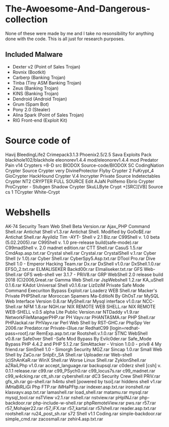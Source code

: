 # The-Awoesome-And-Dangerous-collection
None of these were made by me and I take no resonsibility for anything done with the code. This is all just for research purposes.

Included Malware
----------------
* Dexter v2 (Point of Sales Trojan)
* Rovnix (Bootkit)
* Carberp (Banking Trojan)
* Tinba (Tiny ASM Banking Trojan)
* Zeus (Banking Trojan)
* KINS (Banking Trojan)
* Dendroid (Android Trojan)
* Grum (Spam Bot)
* Pony 2.0 (Stealer)
* Alina Spark (Point of Sales Trojan)
* RIG Front-end (Exploit Kit)
# Source code of
Havij
BleedingLife2
Crimepack3.1.3
Phoenix2.5/2.5
Sava Exploits Pack
blackhole102/blackhole
eleonorev1.4.4 mod/eleonorev1.4.4 mod 
Predator Pain v14
Crypters
=8-D src
BIODOX Source-code/BIODOX SC
CodingNation Crypter Source
Crypter very
DivineProtector
Flyby Crypter 2
FuKrypt_4
GioCrypter
HackHound Crypter V.4
Incrypter Private Source
Indetectables Crypter
NT2 CRYPTER FULL SOURCE Edit AJaN
Polifemo Ebrio Crypter
ProCrypter - Stubgen
Shadow Crypter
SkuLLByte Crypt +[SRC][VB]
Source cs 1
TCrypter
White-Crypt 
# Webshells
AK-74 Security Team Web Shell Beta Version.rar
Ajax_PHP Command Shell.rar
Antichat Shell v1.3.rar
Antichat Shell. Modified by Go0o$E.rar
Antichat Shell.rar
Ayyildiz Tim -AYT- Shell v 2.1 Biz.rar
C99Shell v. 1.0 beta (5.02.2005).rar
C99Shell v. 1.0 pre-release build(safe-mode).rar
C99madShell v. 2.0 madnet edition.rar
CTT Shell.rar
CasuS 1.5.rar
CmdAsp.asp.txt.rar
Crystal shell.rar
Crystal.rar
CrystalShell v.1.rar
Cyber Shell (v 1.0).rar
Cyber Shell.rar
CyberSpy5.Asp.txt.rar
DTool Pro.rar
Dive Shell 1.0 - Emperor Hacking Team.rar
Dx.rar
DxShell v1.0.rar
DxShell.1.0.rar
EFSO_2.txt.rar
ELMALISEKER Backd00r.rar
Elmaliseker.txt.rar
GFS Web-Shell.rar
GFS web-shell ver 3.1.7 - PRiV8.rar
GRP WebShell 2.0 release build 2018 (C)2006,Great.rar
Gamma Web Shell.rar
JspWebshell 1.2.rar
KA_uShell 0.1.6.rar
KAdot Universal Shell v0.1.6.rar
Liz0ziM Private Safe Mode Command Execuriton Bypass Exploit.rar
Loaderz WEB Shell.rar
Macker's Private PHPShell.rar
Moroccan Spamers Ma-EditioN By GhOsT.rar
MySQL Web Interface Version 0.8.rar
MyShell.rar
Mysql interface v1.0.rar
NCC-Shell.rar
NFM 1.8.rar
NGH.rar
NIX REMOTE WEB SHELL.rar
NIX REMOTE WEB-SHELL v.0.5 alpha Lite Public Version.rar
NTDaddy v1.9.rar
NetworkFileManagerPHP.rar
PH Vayv.rar
PHANTASMA.rar
PHP Shell.rar
PHPJackal.rar
PHVayv.rar
Perl Web Shell by RST-GHC.rar
PhpSpy Ver 2006.rar
Predator.rar
Private-i3lue.rar
RedhatC99 [login=redhat-pass=root].rar
RemExp.asp.txt.rar
Rootshell.v.1.0.rar
STNC WebShell v0.8.rar
Safe0ver Shell -Safe Mod Bypass By Evilc0der.rar
Safe_Mode Bypass PHP 4.4.2 and PHP 5.1.2.rar
SimAttacker - Vrsion 1.0.0 - priv8 4 My friend.rar
SimShell 1.0 - Simorgh Security MGZ.rar
Sincap 1.0.rar
Small Web Shell by ZaCo.rar
SnIpEr_SA Shell.rar
Uploader.rar
Web-shell (c)ShAnKaR.rar
WinX Shell.rar
Worse Linux Shell.rar
ZyklonShell.rar
aZRaiLPhp v1.0.rar
accept_language.rar
backupsql.rar
c0derz shell [csh] v. 0.1.1 release.rar
c99.rar
c99_PSych0.rar
c99_locus7s.rar
c99_madnet.rar
c99_w4cking.rar
ctt_sh.rar
cybershell.rar
dC3 Security Crew Shell PRiV.rar
gfs_sh.rar
go-shell.rar
h4ntu shell [powered by tsoi].rar
hiddens shell v1.rar
iMHaBiRLiGi Php FTP.rar
iMHaPFtp.rar
indexer.asp.txt.rar
ironshell.rar
klasvayv.asp.txt.rar
lamashell.rar
load_shell.rar
matamu.rar
mysql.rar
mysql_tool.rar
nsTView v2.1.rar
nshell.rar
nstview.rar
pHpINJ.rar
php-backdoor.rar
php-include-w-shell.rar
phpRemoteView.rar
pws.rar
r57.rar
r57_Mohajer22.rar
r57_iFX.rar
r57_kartal.rar
r57shell.rar
reader.asp.txt.rar
rootshell.rar
ru24_post_sh.rar
s72 Shell v1.1 Coding.rar
simple-backdoor.rar
simple_cmd.rar
zacosmall.rar
zehir4.asp.txt.rar
